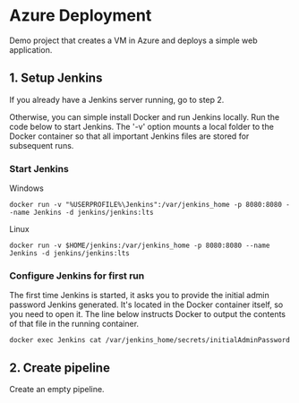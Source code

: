 # Azure Deployment
Demo project that creates a VM in Azure and deploys a simple web application.

## 1. Setup Jenkins

If you already have a Jenkins server running, go to step 2. 

Otherwise, you can simple install Docker and run Jenkins locally. Run the code below to start Jenkins. The '-v' option mounts a local folder to the Docker container so that all important Jenkins files are stored for subsequent runs. 

### Start Jenkins

Windows

`docker run -v "%USERPROFILE%\Jenkins":/var/jenkins_home -p 8080:8080 --name Jenkins -d jenkins/jenkins:lts`

Linux

`docker run -v $HOME/jenkins:/var/jenkins_home -p 8080:8080 --name Jenkins -d jenkins/jenkins:lts`

### Configure Jenkins for first run

The first time Jenkins is started, it asks you to provide the initial admin password Jenkins generated. It's located in the Docker container itself, so you need to open it. The line below instructs Docker to output the contents of that file in the running container.

`docker exec Jenkins cat /var/jenkins_home/secrets/initialAdminPassword`

## 2. Create pipeline

Create an empty pipeline.
